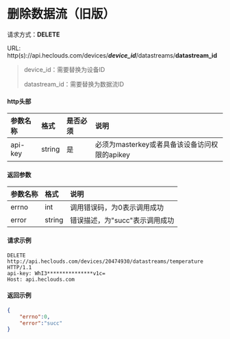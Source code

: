 # 删除数据流（旧版）
请求方式：**DELETE**

URL: http(s)://api.heclouds.com/devices/**_device_id_**/datastreams/**__datastream_id__**
> device_id：需要替换为设备ID
> 
> datastream_id：需要替换为数据流ID

#### http头部
参数名称 | 格式 | 是否必须 | 说明
:- | :- | :- | :- 
api-key | string | 是 | 必须为masterkey或者具备该设备访问权限的apikey

#### 返回参数
参数名称 | 格式 | 说明
:- | :- | :- 
errno | int | 调用错误码，为0表示调用成功
error | string | 错误描述，为"succ"表示调用成功


#### 请求示例
```text
DELETE http://api.heclouds.com/devices/20474930/datastreams/temperature HTTP/1.1
api-key: WhI3***************v1c=
Host: api.heclouds.com

```

#### 返回示例
```json
{
    "errno":0,
    "error":"succ"
}
```
